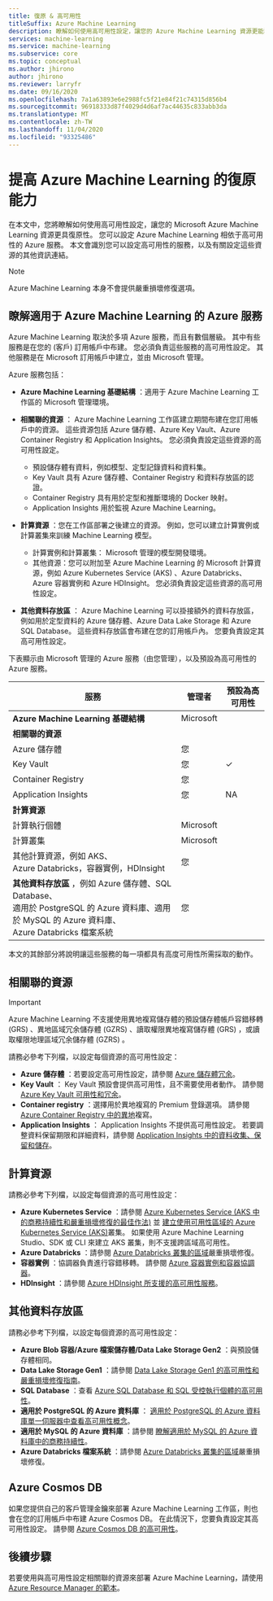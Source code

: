 ```yaml
---
title: 復原 & 高可用性
titleSuffix: Azure Machine Learning
description: 瞭解如何使用高可用性設定，讓您的 Azure Machine Learning 資源更能獲得中斷的復原能力。
services: machine-learning
ms.service: machine-learning
ms.subservice: core
ms.topic: conceptual
ms.author: jhirono
author: jhirono
ms.reviewer: larryfr
ms.date: 09/16/2020
ms.openlocfilehash: 7a1a63893e6e2988fc5f21e84f21c74315d856b4
ms.sourcegitcommit: 96918333d87f4029d4d6af7ac44635c833abb3da
ms.translationtype: MT
ms.contentlocale: zh-TW
ms.lasthandoff: 11/04/2020
ms.locfileid: "93325486"
---
```

# <a name="increase-azure-machine-learning-resiliency"></a>提高 Azure Machine Learning 的復原能力



在本文中，您將瞭解如何使用高可用性設定，讓您的 Microsoft Azure Machine Learning 資源更具復原性。 您可以設定 Azure Machine Learning 相依于高可用性的 Azure 服務。 本文會識別您可以設定高可用性的服務，以及有關設定這些資源的其他資訊連結。

> [!NOTE]
> Azure Machine Learning 本身不會提供嚴重損壞修復選項。

## <a name="understand-azure-services-for-azure-machine-learning"></a>瞭解適用于 Azure Machine Learning 的 Azure 服務

Azure Machine Learning 取決於多項 Azure 服務，而且有數個層級。 其中有些服務是在您的 (客戶) 訂用帳戶中布建。 您必須負責這些服務的高可用性設定。 其他服務是在 Microsoft 訂用帳戶中建立，並由 Microsoft 管理。 

Azure 服務包括：

* **Azure Machine Learning 基礎結構** ：適用于 Azure Machine Learning 工作區的 Microsoft 管理環境。

* **相關聯的資源** ： Azure Machine Learning 工作區建立期間布建在您訂用帳戶中的資源。 這些資源包括 Azure 儲存體、Azure Key Vault、Azure Container Registry 和 Application Insights。 您必須負責設定這些資源的高可用性設定。
  * 預設儲存體有資料，例如模型、定型記錄資料和資料集。
  * Key Vault 具有 Azure 儲存體、Container Registry 和資料存放區的認證。
  * Container Registry 具有用於定型和推斷環境的 Docker 映射。
  * Application Insights 用於監視 Azure Machine Learning。

* **計算資源** ：您在工作區部署之後建立的資源。 例如，您可以建立計算實例或計算叢集來訓練 Machine Learning 模型。
  * 計算實例和計算叢集： Microsoft 管理的模型開發環境。
  * 其他資源：您可以附加至 Azure Machine Learning 的 Microsoft 計算資源，例如 Azure Kubernetes Service (AKS) 、Azure Databricks、Azure 容器實例和 Azure HDInsight。 您必須負責設定這些資源的高可用性設定。

* **其他資料存放區** ： Azure Machine Learning 可以掛接額外的資料存放區，例如用於定型資料的 Azure 儲存體、Azure Data Lake Storage 和 Azure SQL Database。  這些資料存放區會布建在您的訂用帳戶內。 您要負責設定其高可用性設定。

下表顯示由 Microsoft 管理的 Azure 服務（由您管理），以及預設為高可用性的 Azure 服務。

| 服務 | 管理者 | 預設為高可用性 |
| ----- | ----- | ----- |
| **Azure Machine Learning 基礎結構** | Microsoft | |
| **相關聯的資源** |
| Azure 儲存體 | 您 | |
| Key Vault | 您 | ✓ |
| Container Registry | 您 | |
| Application Insights | 您 | NA |
| **計算資源** |
| 計算執行個體 | Microsoft |  |
| 計算叢集 | Microsoft |  |
| 其他計算資源，例如 AKS、 <br>Azure Databricks，容器實例，HDInsight | 您 |  |
| **其他資料存放區** ，例如 Azure 儲存體、SQL Database、<br> 適用於 PostgreSQL 的 Azure 資料庫、適用於 MySQL 的 Azure 資料庫、 <br>Azure Databricks 檔案系統 | 您 | |

本文的其餘部分將說明讓這些服務的每一項都具有高度可用性所需採取的動作。

## <a name="associated-resources"></a>相關聯的資源

> [!IMPORTANT]
> Azure Machine Learning 不支援使用異地複寫儲存體的預設儲存體帳戶容錯移轉 (GRS) 、異地區域冗余儲存體 (GZRS) 、讀取權限異地複寫儲存體 (GRS) ，或讀取權限地理區域冗余儲存體 (GZRS) 。

請務必參考下列檔，以設定每個資源的高可用性設定：

* **Azure 儲存體** ：若要設定高可用性設定，請參閱 [Azure 儲存體冗余](../storage/common/storage-redundancy.md)。
* **Key Vault** ： Key Vault 預設會提供高可用性，且不需要使用者動作。  請參閱 [Azure Key Vault 可用性和冗余](../key-vault/general/disaster-recovery-guidance.md)。
* **Container registry** ：選擇用於異地複寫的 Premium 登錄選項。 請參閱 [Azure Container Registry 中的異地](../container-registry/container-registry-geo-replication.md)複寫。
* **Application Insights** ： Application Insights 不提供高可用性設定。 若要調整資料保留期限和詳細資料，請參閱 [Application Insights 中的資料收集、保留和儲存](../azure-monitor/app/data-retention-privacy.md#how-long-is-the-data-kept)。

## <a name="compute-resources"></a>計算資源

請務必參考下列檔，以設定每個資源的高可用性設定：

* **Azure Kubernetes Service** ：請參閱 [Azure Kubernetes Service (AKS 中的商務持續性和嚴重損壞修復的最佳作法)](../aks/operator-best-practices-multi-region.md) 並 [建立使用可用性區域的 Azure Kubernetes Service (AKS)](../aks/availability-zones.md)叢集。 如果使用 Azure Machine Learning Studio、SDK 或 CLI 來建立 AKS 叢集，則不支援跨區域高可用性。
* **Azure Databricks** ：請參閱 [Azure Databricks 叢集的區域](/azure/databricks/scenarios/howto-regional-disaster-recovery)嚴重損壞修復。
* **容器實例** ：協調器負責進行容錯移轉。 請參閱 [Azure 容器實例和容器協調器](../container-instances/container-instances-orchestrator-relationship.md)。
* **HDInsight** ：請參閱 [Azure HDInsight 所支援的高可用性服務](../hdinsight/hdinsight-high-availability-components.md)。

## <a name="additional-data-stores"></a>其他資料存放區

請務必參考下列檔，以設定每個資源的高可用性設定：

* **Azure Blob 容器/Azure 檔案儲存體/Data Lake Storage Gen2** ：與預設儲存體相同。
* **Data Lake Storage Gen1** ：請參閱 [Data Lake Storage Gen1 的高可用性和嚴重損壞修復指南](../data-lake-store/data-lake-store-disaster-recovery-guidance.md)。
* **SQL Database** ：查看 [Azure SQL Database 和 SQL 受控執行個體的高可用性](../azure-sql/database/high-availability-sla.md)。
* **適用於 PostgreSQL 的 Azure 資料庫** ： [適用於 PostgreSQL 的 Azure 資料庫單一伺服器中查看高可用性概念](../postgresql/concepts-high-availability.md)。
* **適用於 MySQL 的 Azure 資料庫** ：請參閱 [瞭解適用於 MySQL 的 Azure 資料庫中的商務持續性](../mysql/concepts-business-continuity.md)。
* **Azure Databricks 檔案系統** ：請參閱 [Azure Databricks 叢集的區域](/azure/databricks/scenarios/howto-regional-disaster-recovery)嚴重損壞修復。

## <a name="azure-cosmos-db"></a>Azure Cosmos DB

如果您提供自己的客戶管理金鑰來部署 Azure Machine Learning 工作區，則也會在您的訂用帳戶中布建 Azure Cosmos DB。 在此情況下，您要負責設定其高可用性設定。 請參閱 [Azure Cosmos DB 的高可用性](../cosmos-db/high-availability.md)。

## <a name="next-steps"></a>後續步驟

若要使用與高可用性設定相關聯的資源來部署 Azure Machine Learning，請使用 [Azure Resource Manager 的範本](https://github.com/Azure/azure-quickstart-templates/tree/master/201-machine-learning-advanced)。